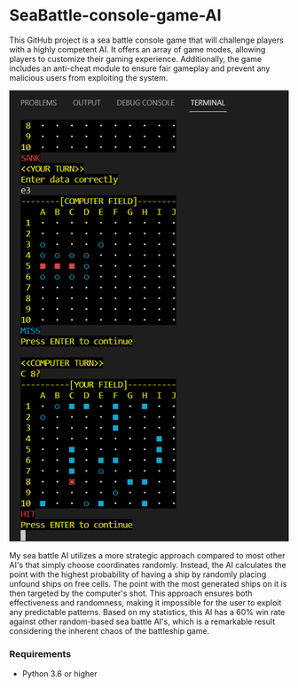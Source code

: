 # SeaBattle-console-game-AI
This GitHub project is a sea battle console game that will challenge players with a highly competent AI. It offers an array of game modes, allowing players to customize their gaming experience. Additionally, the game includes an anti-cheat module to ensure fair gameplay and prevent any malicious users from exploiting the system.

![image](./Sea-console.png)

My sea battle AI utilizes a more strategic approach compared to most other AI's that simply choose coordinates randomly. Instead, the AI calculates the point with the highest probability of having a ship by randomly placing unfound ships on free cells. The point with the most generated ships on it is then targeted by the computer's shot. This approach ensures both effectiveness and randomness, making it impossible for the user to exploit any predictable patterns. Based on my statistics, this AI has a 60% win rate against other random-based sea battle AI's, which is a remarkable result considering the inherent chaos of the battleship game.

### Requirements

* Python 3.6 or higher
